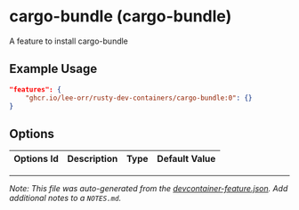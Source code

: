 
# cargo-bundle (cargo-bundle)

A feature to install cargo-bundle

## Example Usage

```json
"features": {
    "ghcr.io/lee-orr/rusty-dev-containers/cargo-bundle:0": {}
}
```

## Options

| Options Id | Description | Type | Default Value |
|-----|-----|-----|-----|




---

_Note: This file was auto-generated from the [devcontainer-feature.json](https://github.com/lee-orr/rusty-dev-containers/blob/main/src/cargo-bundle/devcontainer-feature.json).  Add additional notes to a `NOTES.md`._
